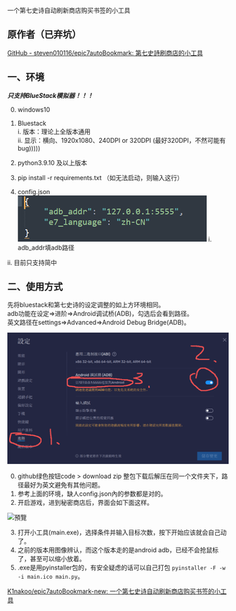 一个第七史诗自动刷新商店购买书签的小工具

## 原作者（已弃坑）

[GitHub - steven010116/epic7autoBookmark: 第七史詩刷商店的小工具](https://github.com/steven010116/epic7autoBookmark)



## 一、环境

***只支持BlueStack模拟器！！！***

0. windows10 

1. Bluestack  
     i. 版本：理论上全版本通用  
       ii. 显示：横向、1920x1080、240DPI or 320DPI   (最好320DPI，不然可能有bug)))))

2. python3.9.10  及以上版本

3. pip install -r requirements.txt  （如无法启动，则输入这行）

4. config.json  
     ![image-20250901142732639](assets/image-20250901142732639.png)
       i. adb_addr填adb路径  

  ii. 目前只支持简中

## 二、使用方式
先将bluestack和第七史诗的设定调整的如上方环境相同。  
adb功能在设定=>进阶=>Android调试桥(ADB)，勾选后会看到路径。  
英文路径在settings=>Advanced=>Android Debug Bridge(ADB)。  

![image-20250901142930377](assets/image-20250901142930377.png)  



0. github绿色按钮code > download zip 整包下载后解压在同一个文件夹下，路径最好为英文避免有其他问题。
1. 参考上面的环境，缺人config.json內的参数都是对的。
2. 开启游戏，进到秘密商店后，界面会如下面这样。  

![預覽](https://i.imgur.com/KxeSpWM.png)  

3. 打开小工具(main.exe)，选择条件并输入目标次数，按下开始应该就会自己动了。  
4. 之前的版本用图像辨认，而这个版本走的是android adb，已经不会抢鼠标了，甚至可以缩小放着。  
5. .exe是用pyinstaller包的，有安全疑虑的话可以自己打包 `pyinstaller -F -w -i main.ico main.py`。



[K1nakoo/epic7autoBookmark-new: 一个第七史诗自动刷新商店购买书签的小工具](https://github.com/K1nakoo/epic7autoBookmark-new)
